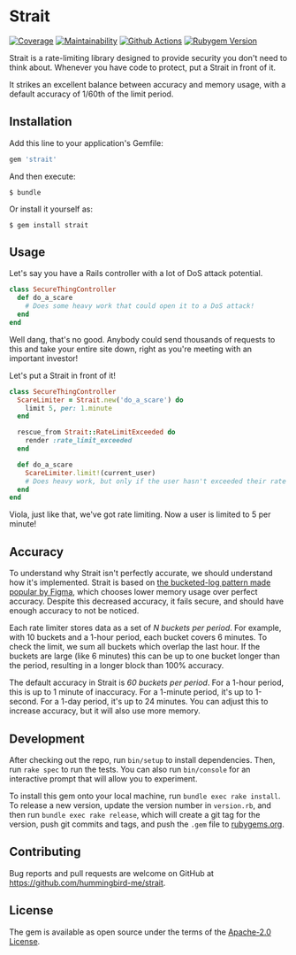 # Strait

[![Coverage][shield-coverage]][coverage]
[![Maintainability][shield-maintainability]][maintainability]
[![Github Actions][shield-actions]][actions]
[![Rubygem Version][shield-version]][version]

[shield-coverage]: https://img.shields.io/codeclimate/coverage/hummingbird-me/strait.svg?logo=code-climate&style=for-the-badge
[coverage]: https://codeclimate.com/github/hummingbird-me/strait/progress/coverage
[shield-maintainability]: https://img.shields.io/codeclimate/maintainability/hummingbird-me/strait.svg?logo=code-climate&style=for-the-badge
[maintainability]: https://codeclimate.com/github/hummingbird-me/strait/progress/maintainability
[shield-actions]: https://img.shields.io/github/checks-status/hummingbird-me/strait/main?style=for-the-badge
[actions]: https://github.com/hummingbird-me/strait/actions
[shield-version]: https://img.shields.io/gem/v/strait?label=%20&logo=rubygems&logoColor=white&style=for-the-badge
[version]: https://rubygems.org/gems/strait

Strait is a rate-limiting library designed to provide security you don't need to think about. Whenever you have code to protect, put a Strait in front of it.

It strikes an excellent balance between accuracy and memory usage, with a default accuracy of 1/60th of the limit period.

## Installation

Add this line to your application's Gemfile:

```ruby
gem 'strait'
```

And then execute:

    $ bundle

Or install it yourself as:

    $ gem install strait

## Usage

Let's say you have a Rails controller with a lot of DoS attack potential.

```ruby
class SecureThingController
  def do_a_scare
    # Does some heavy work that could open it to a DoS attack!
  end
end
```

Well dang, that's no good. Anybody could send thousands of requests to this and take your entire site down, right as you're meeting with an important investor!

Let's put a Strait in front of it!

```ruby
class SecureThingController
  ScareLimiter = Strait.new('do_a_scare') do
    limit 5, per: 1.minute
  end

  rescue_from Strait::RateLimitExceeded do
    render :rate_limit_exceeded
  end

  def do_a_scare
    ScareLimiter.limit!(current_user)
    # Does heavy work, but only if the user hasn't exceeded their rate limit!
  end
end
```

Viola, just like that, we've got rate limiting. Now a user is limited to 5 per minute!

## Accuracy

To understand why Strait isn't perfectly accurate, we should understand how it's implemented. Strait is based on [the bucketed-log pattern made popular by Figma][figma-post], which chooses lower memory usage over perfect accuracy. Despite this decreased accuracy, it fails secure, and should have enough accuracy to not be noticed.

Each rate limiter stores data as a set of _N buckets per period_. For example, with 10 buckets and a 1-hour period, each bucket covers 6 minutes. To check the limit, we sum all buckets which overlap the last hour. If the buckets are large (like 6 minutes) this can be up to one bucket longer than the period, resulting in a longer block than 100% accuracy.

The default accuracy in Strait is _60 buckets per period_. For a 1-hour period, this is up to 1 minute of inaccuracy. For a 1-minute period, it's up to 1-second. For a 1-day period, it's up to 24 minutes. You can adjust this to increase accuracy, but it will also use more memory.

[figma-post]: https://www.figma.com/blog/an-alternative-approach-to-rate-limiting/

## Development

After checking out the repo, run `bin/setup` to install dependencies. Then, run `rake spec` to run the tests. You can also run `bin/console` for an interactive prompt that will allow you to experiment.

To install this gem onto your local machine, run `bundle exec rake install`. To release a new version, update the version number in `version.rb`, and then run `bundle exec rake release`, which will create a git tag for the version, push git commits and tags, and push the `.gem` file to [rubygems.org](https://rubygems.org).

## Contributing

Bug reports and pull requests are welcome on GitHub at https://github.com/hummingbird-me/strait.

## License

The gem is available as open source under the terms of the [Apache-2.0 License](https://opensource.org/licenses/Apache-2.0).
